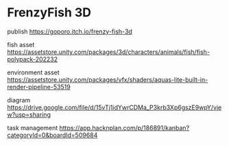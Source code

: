 # FrenzyFish 3D
publish
https://goporo.itch.io/frenzy-fish-3d

fish asset
https://assetstore.unity.com/packages/3d/characters/animals/fish/fish-polypack-202232

environment asset
https://assetstore.unity.com/packages/vfx/shaders/aquas-lite-built-in-render-pipeline-53519

diagram
https://drive.google.com/file/d/15vTj1idYwrCDMa_P3krb3Xp6gszE9wpY/view?usp=sharing

task management
https://app.hacknplan.com/p/186891/kanban?categoryId=0&boardId=509684

